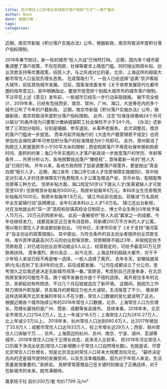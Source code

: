 ```yaml
---
title: 京沪常住人口负增长多城放开落户限制“引才”——房产重庆
author: None
date: 楼盘价格 : 
tags: 
categories: 
---
```

近期，南京市新版《积分落户实施办法》公布，根据新政，南京将取消年度积分落户指标限制。
<!-- more -->
2019年春节刚过，新一轮的城市“抢人大战”已悄然打响。
近期，国内多个城市密集调整了落户政策，不仅在购房、社保等要求上降低门槛，同时抛出购房补贴、创业贷款支持等优惠政策，招揽人才。与之形成对比的是，北京、上海这样的超级大都市常住人口呈现负增长态势。
在政策吸引下，一些人已经选择“逃离”京沪等超大城市，前往其他城市发展。
日前，国家发改委发布《关于培育发展现代化都市圈的指导意见》，其中明确指出，要放开放宽除个别超大城市外的城市落户限制。
不过早在上述《意见》发布前，一些城市已经先一步行动采取措施。
据不完全统计，2019年来，已经有包括西安、南京、常州、广州、海口、大连等在内的多个城市公布了今年的户籍新政。
近期，南京市新版《积分落户实施办法》公布，根据新政，南京将取消年度积分落户指标限制。
此外，过去“社保连续缴纳24个月可以赋分”的条件改为只要累计缴纳城镇职工社会保险不少于24个月。
《办法》还新增了三项加分指标，分别是婚姻、参军退役、从事养老服务。
此次调整后，南京的落户门槛进一步放宽。
而本月起开始施行的《大连市户籍管理若干规定》也将参加社会保险满1年可参加积分落户的标准降低为6个月即可。
此外，常州取消了购房迁入房屋面积不小于50平方米的限制；西安购房落户不再受社保年限和购房时间、面积的约束；海口今年实施的人才落户新政进一步放宽落户的学历、年龄等条件……
外界分析认为，各地频繁抛出落户“橄榄枝”，意味着新一轮的“抢人大战”已经打响。
开年以来，各地方政府除了加紧调整落户政策外，更是抛出“真金白银”吸引人才。
近期，海口发布《海口市引进人才住房保障实施细则》，其中规定对引进人才的住房保障实行免费租赁人才公寓及赠送产权、货币补贴、配租配售住房等三种方式。
住房补贴方面，海口规定50岁以下拨尖人才(急需紧缺人才可放宽至55岁) 住房租赁补贴每月5000元，购房补贴每年6万元。本科毕业生住房租赁补贴每月1500元，购房补贴每年1.8万元。
镇江市此前也提出，将推进“万名高校毕业生留镇行动”品牌建设，全年引进本科以上人才1.6万名。
镇江还出台新规，对在当地就业的“双一流”高校和驻镇高校全日制硕士、博士毕业生再分3年给予每人15万元、20万元的购房补贴。
此前一直被视作“抢人大战”赢家之一的成都，今年也继续发力。
成都高新区近日发布消息称，将新建200万平方米的人才公寓，用以吸引潜在人才来成都创新创业。
1月16日，天津市印发了《关于支持“海河英才”自主创业的政策措施》。
其中提出，为符合条件的自主创业者提供创业贷款支持，准许其申请最高30万元的创业担保贷款，贷款期限不超过3年，并按规定给予贷款贴息；对已成功创业且带动就业5人以上、经营稳定的，可给予最高50万元贷款再扶持。
竞争激烈、房价高企……如今北京、上海这样的超级大都市，对于不少年轻人来说已经不再是唯一选择，一些人选择了离开。
去年冬天，安徽姑娘吴妍(化名)告别了生活8年的北京，前往成都发展。
“公司在成都设立了分公司，思考很久之后我还是决定去新城市闯荡一番。”吴妍说，考虑到自己还是单身，在北京购房安家的可能性不高，换个城市发展也许是个不错的选择。
离开居住多年的北京，吴妍起初有所顾虑，不过几个月后她就适应了新环境。
这期间，她因为工作努力很快升职加薪，并且每月的房租压力也大大减轻，生活惬意了不少。
像吴妍这样选择离开北京发展的年轻人不在少数，常住人口数据的变化就说明了这点。
根据近期各个城市陆续公布的2018年常住人口数据，北京、上海常住人口为负增长，而增长最快的是广州、西安、成都等省会城市。
具体来看，2018年末，北京全市常住人口2154.2万人，比上一年减少16.5万；上海常住人口为2415.27万人，比上年减少3万以上。
2018年末，杭州常住人口达到980.6万人，比2017年增加了33.8万人；成都市常住人口达1633万人，较上年增长近29万人；西安、郑州常住人口突破千万……
另外，上海周边的杭州、苏州、南京、宁波、湖州、芜湖等城市，2018年常住人口处于正增长状态，且净流入比较多。
但2018年河北常住人口仍属于净流出状态(常住人口新增数小于常住人口自然增长数)。也就是说，尽管北京常住人口负增长，但是北京流出的常住人口并未大规模流向河北。
“最终决定去向的还是城市提供的发展空间，以及生活幸福指数。因为对于年轻人来说，生活质量是很重要的。”吴妍说。
吴妍常常感慨自己在关键时刻做出了正确选择，对于在新城市的未来，她充满期待。
                        
                        
                        
                        
                                        
                    
                    
                
                    
                    
                    
                
                    
                
凰家桔子社
起价200万/套
均价7799 元/m²
	                        
	                    
	                        
	                    
